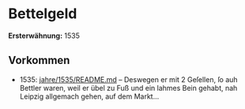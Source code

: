 # Bettelgeld

**Ersterwähnung:** 1535

## Vorkommen
- 1535: [jahre/1535/README.md](../jahre/1535/README.md) – Deswegen er mit 2 Geſellen, ſo auh Bettler waren, weil
er übel zu Fuß und ein lahmes Bein gehabt, nah Leipzig
allgemach gehen, auf dem Markt...
